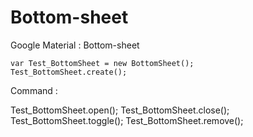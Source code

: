 # Bottom-sheet
Google Material : Bottom-sheet

    var Test_BottomSheet = new BottomSheet();
    Test_BottomSheet.create();
    
    
Command :
  
  Test_BottomSheet.open();
  Test_BottomSheet.close();
  Test_BottomSheet.toggle();
  Test_BottomSheet.remove();
    
